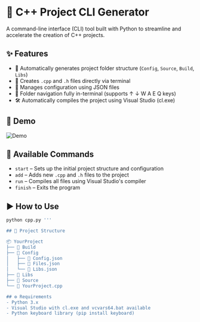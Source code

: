 # 🚀 C++ Project CLI Generator

A command-line interface (CLI) tool built with Python to streamline and accelerate the creation of C++ projects.

## ✨ Features

- 📁 Automatically generates project folder structure (`Config`, `Source`, `Build`, `Libs`)
- 📄 Creates `.cpp` and `.h` files directly via terminal
- 📑 Manages configuration using JSON files
- 🧭 Folder navigation fully in-terminal (supports ↑ ↓ W A E Q keys)
- 🛠️ Automatically compiles the project using Visual Studio (cl.exe)

## 🎥 Demo

![Demo](path/to/your_gif.gif)

## 🧪 Available Commands

- `start` – Sets up the initial project structure and configuration  
- `add` – Adds new `.cpp` and `.h` files to the project  
- `run` – Compiles all files using Visual Studio's compiler  
- `finish` – Exits the program

## ▶️ How to Use

```bash
python cpp.py '''

## 📁 Project Structure

📦 YourProject
├── 📁 Build
├── 📁 Config
│   ├── 📄 Config.json
│   ├── 📄 Files.json
│   └── 📄 Libs.json
├── 📁 Libs
├── 📁 Source
└── 📄 YourProject.cpp

## ⚙️ Requirements
- Python 3.x
- Visual Studio with cl.exe and vcvars64.bat available
- Python keyboard library (pip install keyboard)

